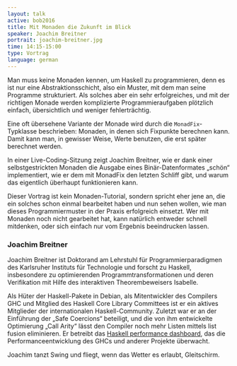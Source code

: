 ```yaml
---
layout: talk
active: bob2016
title: Mit Monaden die Zukunft im Blick
speaker: Joachim Breitner
portrait: joachim-breitner.jpg
time: 14:15-15:00
type: Vortrag
language: german
---
```


Man muss keine Monaden kennen, um Haskell zu programmieren, denn es
ist nur eine Abstraktionsschicht, also ein Muster, mit dem man seine
Programme strukturiert. Als solches aber ein sehr erfolgreiches, und
mit der richtigen Monade werden komplizierte Programmieraufgaben
plötzlich einfach, übersichtlich und weniger fehlerträchtig.

Eine oft übersehene Variante der Monade wird durch die
`MonadFix`-Typklasse beschrieben: Monaden, in denen sich Fixpunkte
berechnen kann. Damit kann man, in gewisser Weise, Werte benutzen, die
erst später berechnet werden.

In einer Live-Coding-Sitzung zeigt Joachim Breitner, wie er dank einer
selbstgestrickten Monaden die Ausgabe eines Binär-Datenformates
„schön“ implementiert, wie er dem mit MonadFix den letzten Schliff
gibt, und warum das eigentlich überhaupt funktionieren kann.

Dieser Vortrag ist kein Monaden-Tutorial, sondern spricht eher jene an,
die ein solches schon einmal bearbeitet haben und nun sehen wollen, wie
man dieses Programmiermuster in der Praxis erfolgreich einsetzt. Wer
mit Monaden noch nicht gearbeitet hat, kann natürlich entweder schnell
mitdenken, oder sich einfach nur vom Ergebnis beeindrucken lassen.

### Joachim Breitner

Joachim Breitner ist Doktorand am Lehrstuhl für Programmierparadigmen
des Karlsruher Instituts für Technologie und forscht zu Haskell,
insbesondere zu optimierenden Programmtransformationen und deren
Verifikation mit Hilfe des interaktiven Theorembeweisers Isabelle.

Als Hüter der Haskell-Pakete in Debian, als Mitentwickler des
Compilers GHC und Mitglied des Haskell Core Library Committees ist er
ein aktives Mitglieder der internationalen Haskell-Community. Zuletzt
war er an der Einführung der „Safe Coercions“ beteiligt, und die von
ihm entwickelte Optimierung „Call Arity“ lässt den Compiler noch mehr
Listen mittels list fusion eliminieren. Er betreibt das
[Haskell performance dashboard](http://perf.haskell.org), das die
Performanceentwicklung des GHCs und anderer Projekte überwacht.

Joachim tanzt Swing und fliegt, wenn das Wetter es erlaubt, Gleitschirm.
